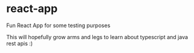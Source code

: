 # react-app
Fun React App for some testing purposes

This will hopefully grow arms and legs to learn about typescript and java rest apis :)